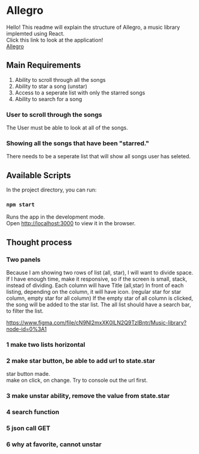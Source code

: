# Allegro

Hello! This readme will explain the structure of Allegro, a music library implemted using React.<br>
Click this link to look at the application!<br>
[Allegro](https://christttto.github.io/music-library/)<br>

## Main Requirements

1. Ability to scroll through all the songs
2. Ability to star a song (unstar)
3. Access to a seperate list with only the starred songs
4. Ability to search for a song

### User to scroll through the songs

The User must be able to look at all of the songs.<br>

### Showing all the songs that have been "starred."

There needs to be a seperate list that will show all songs user has seleted.<br>

## Available Scripts

In the project directory, you can run:

### `npm start`

Runs the app in the development mode.<br>
Open [http://localhost:3000](http://localhost:3000) to view it in the browser.

## Thought process

### Two panels

Because I am showing two rows of list (all, star), I will want to divide space.
If I have enough time, make it responsive, so if the screen is small, stack, instead of dividing.
Each column will have Title (all,star)
In front of each listing, depending on the column, it will have icon. (regular star for star column, empty star for all column)
If the empty star of all column is clicked, the song will be added to the star list.
The all list should have a search bar, to filter the list.

https://www.figma.com/file/cN9Nl2mxXK0ILN2Q9TzIBntr/Music-library?node-id=0%3A1

### 1 make two lists horizontal

### 2 make star button, be able to add url to state.star

star button made.  
make on click, on change. Try to console out the url first.

### 3 make unstar ability, remove the value from state.star

### 4 search function

### 5 json call GET

### 6 why at favorite, cannot unstar
